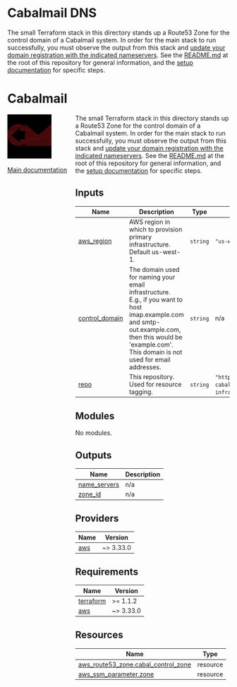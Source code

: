 # Cabalmail DNS

The small Terraform stack in this directory stands up a Route53 Zone for the control domain of a Cabalmail system. In order for the main stack to run successfully, you must observe the output from this stack and [update your domain registration with the indicated nameservers](../../docs/registrar.md). See the [README.md](../../README.md) at the root of this repository for general information, and the [setup documentation](../../docs/setup.md) for specific steps.
<!-- BEGIN_TF_DOCS -->
# Cabalmail
<div style="width: 10em; float:left; height: 100%; padding-right: 1em;"><img src="/docs/logo.png" width="100" />
<p><a href="/README.md">Main documentation</a></p>
</div><div style="padding-left: 11em;">

The small Terraform stack in this directory stands up a Route53 Zone for the control domain of a Cabalmail system. In order for the main stack to run successfully, you must observe the output from this stack and [update your domain registration with the indicated nameservers](../../docs/registrar.md). See the [README.md](../../README.md) at the root of this repository for general information, and the [setup documentation](../../docs/setup.md) for specific steps.

## Inputs

| Name | Description | Type | Default | Required |
|------|-------------|------|---------|:--------:|
| <a name="input_aws_region"></a> [aws\_region](#input\_aws\_region) | AWS region in which to provision primary infrastructure. Default us-west-1. | `string` | `"us-west-1"` | no |
| <a name="input_control_domain"></a> [control\_domain](#input\_control\_domain) | The domain used for naming your email infrastructure. E.g., if you want to host imap.example.com and smtp-out.example.com, then this would be 'example.com'. This domain is not used for email addresses. | `string` | n/a | yes |
| <a name="input_repo"></a> [repo](#input\_repo) | This repository. Used for resource tagging. | `string` | `"https://github.com/ccarr-cabal/cabal-infra/tree/main"` | no |
## Modules

No modules.
## Outputs

| Name | Description |
|------|-------------|
| <a name="output_name_servers"></a> [name\_servers](#output\_name\_servers) | n/a |
| <a name="output_zone_id"></a> [zone\_id](#output\_zone\_id) | n/a |
## Providers

| Name | Version |
|------|---------|
| <a name="provider_aws"></a> [aws](#provider\_aws) | ~> 3.33.0 |
## Requirements

| Name | Version |
|------|---------|
| <a name="requirement_terraform"></a> [terraform](#requirement\_terraform) | >= 1.1.2 |
| <a name="requirement_aws"></a> [aws](#requirement\_aws) | ~> 3.33.0 |
## Resources

| Name | Type |
|------|------|
| [aws_route53_zone.cabal_control_zone](https://registry.terraform.io/providers/hashicorp/aws/latest/docs/resources/route53_zone) | resource |
| [aws_ssm_parameter.zone](https://registry.terraform.io/providers/hashicorp/aws/latest/docs/resources/ssm_parameter) | resource |

</div>
<!-- END_TF_DOCS -->